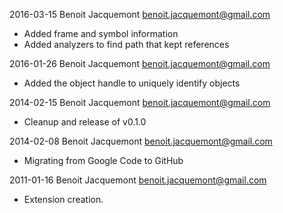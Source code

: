 2016-03-15 Benoit Jacquemont <benoit.jacquemont@gmail.com>
* Added frame and symbol information
* Added analyzers to find path that kept references

2016-01-26 Benoit Jacquemont <benoit.jacquemont@gmail.com>
* Added the object handle to uniquely identify objects

2014-02-15 Benoit Jacquemont <benoit.jacquemont@gmail.com>
* Cleanup and release of v0.1.0

2014-02-08 Benoit Jacquemont <benoit.jacquemont@gmail.com>
* Migrating from Google Code to GitHub

2011-01-16 Benoit Jacquemont <benoit.jacquemont@gmail.com>
* Extension creation.
